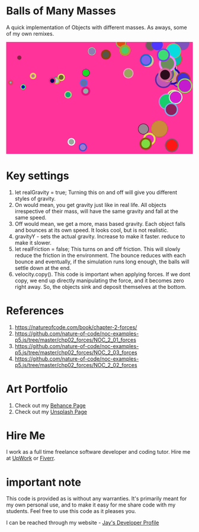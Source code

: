 # Balls of Many Masses

A quick implementation of Objects with different masses. As aways, some of my own remixes.

![image info](BallsofManyMasses_800px.png)

# Key settings

1. let realGravity = true; Turning this on and off will give you different styles of gravity. 
1. On would mean, you get gravity just like in real life. All objects irrespective of their mass, will have the same gravity and fall at the same speed. 
1. Off would mean, we get a more, mass based gravity. Each object falls and bounces at its own speed. It looks cool, but is not realistic.
1. gravityY - sets the actual gravity. Increase to make it faster. reduce to make it slower.
1. let realFriction = false; This turns on and off friction. This will slowly reduce the friction in the environment. The bounce reduces with each bounce and eventually, if the simulation runs long enough, the balls will settle down at the end.
1. velocity.copy(). This code is important when applying forces. If we dont copy, we end up directly manipulating the force, and it becomes zero right away. So, the objects sink and deposit themselves at the bottom.

# References

1. https://natureofcode.com/book/chapter-2-forces/
1. https://github.com/nature-of-code/noc-examples-p5.js/tree/master/chp02_forces/NOC_2_01_forces
1. https://github.com/nature-of-code/noc-examples-p5.js/tree/master/chp02_forces/NOC_2_03_forces
1. https://github.com/nature-of-code/noc-examples-p5.js/tree/master/chp02_forces/NOC_2_02_forces

# Art Portfolio

1. Check out my [Behance Page](https://www.behance.net/vijayasimhabr)
1. Check out my [Unsplash Page](https://unsplash.com/@jay_neeruhaaku)

# Hire Me

I work as a full time freelance software developer and coding tutor. Hire me at [UpWork](https://www.upwork.com/fl/vijayasimhabr) or [Fiverr](https://www.fiverr.com/jay_codeguy). 

# important note 

This code is provided as is without any warranties. It's primarily meant for my own personal use, and to make it easy for me share code with my students. Feel free to use this code as it pleases you.

I can be reached through my website - [Jay's Developer Profile](https://jay-study-nildana.github.io/developerprofile)